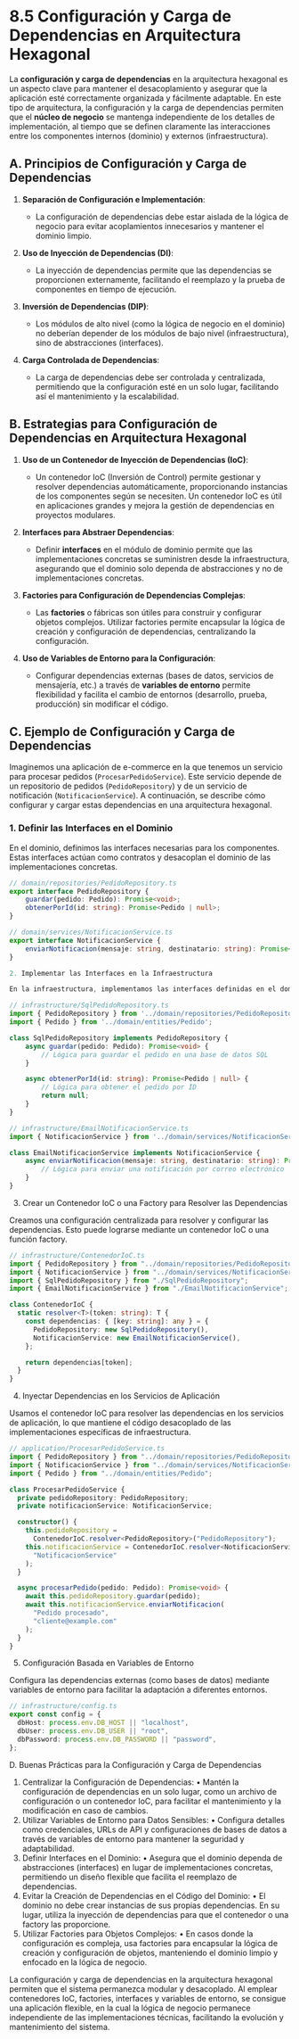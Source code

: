 # 8.5 Configuración y Carga de Dependencias en Arquitectura Hexagonal

La **configuración y carga de dependencias** en la arquitectura hexagonal es un aspecto clave para mantener el desacoplamiento y asegurar que la aplicación esté correctamente organizada y fácilmente adaptable. En este tipo de arquitectura, la configuración y la carga de dependencias permiten que el **núcleo de negocio** se mantenga independiente de los detalles de implementación, al tiempo que se definen claramente las interacciones entre los componentes internos (dominio) y externos (infraestructura).

## A. Principios de Configuración y Carga de Dependencias

1. **Separación de Configuración e Implementación**:

   - La configuración de dependencias debe estar aislada de la lógica de negocio para evitar acoplamientos innecesarios y mantener el dominio limpio.

2. **Uso de Inyección de Dependencias (DI)**:

   - La inyección de dependencias permite que las dependencias se proporcionen externamente, facilitando el reemplazo y la prueba de componentes en tiempo de ejecución.

3. **Inversión de Dependencias (DIP)**:

   - Los módulos de alto nivel (como la lógica de negocio en el dominio) no deberían depender de los módulos de bajo nivel (infraestructura), sino de abstracciones (interfaces).

4. **Carga Controlada de Dependencias**:
   - La carga de dependencias debe ser controlada y centralizada, permitiendo que la configuración esté en un solo lugar, facilitando así el mantenimiento y la escalabilidad.

## B. Estrategias para Configuración de Dependencias en Arquitectura Hexagonal

1. **Uso de un Contenedor de Inyección de Dependencias (IoC)**:

   - Un contenedor IoC (Inversión de Control) permite gestionar y resolver dependencias automáticamente, proporcionando instancias de los componentes según se necesiten. Un contenedor IoC es útil en aplicaciones grandes y mejora la gestión de dependencias en proyectos modulares.

2. **Interfaces para Abstraer Dependencias**:

   - Definir **interfaces** en el módulo de dominio permite que las implementaciones concretas se suministren desde la infraestructura, asegurando que el dominio solo dependa de abstracciones y no de implementaciones concretas.

3. **Factories para Configuración de Dependencias Complejas**:

   - Las **factories** o fábricas son útiles para construir y configurar objetos complejos. Utilizar factories permite encapsular la lógica de creación y configuración de dependencias, centralizando la configuración.

4. **Uso de Variables de Entorno para la Configuración**:
   - Configurar dependencias externas (bases de datos, servicios de mensajería, etc.) a través de **variables de entorno** permite flexibilidad y facilita el cambio de entornos (desarrollo, prueba, producción) sin modificar el código.

## C. Ejemplo de Configuración y Carga de Dependencias

Imaginemos una aplicación de e-commerce en la que tenemos un servicio para procesar pedidos (`ProcesarPedidoService`). Este servicio depende de un repositorio de pedidos (`PedidoRepository`) y de un servicio de notificación (`NotificacionService`). A continuación, se describe cómo configurar y cargar estas dependencias en una arquitectura hexagonal.

### 1. Definir las Interfaces en el Dominio

En el dominio, definimos las interfaces necesarias para los componentes. Estas interfaces actúan como contratos y desacoplan el dominio de las implementaciones concretas.

```typescript
// domain/repositories/PedidoRepository.ts
export interface PedidoRepository {
    guardar(pedido: Pedido): Promise<void>;
    obtenerPorId(id: string): Promise<Pedido | null>;
}

// domain/services/NotificacionService.ts
export interface NotificacionService {
    enviarNotificacion(mensaje: string, destinatario: string): Promise<void>;
}

2. Implementar las Interfaces en la Infraestructura

En la infraestructura, implementamos las interfaces definidas en el dominio. Por ejemplo, SqlPedidoRepository y EmailNotificacionService como implementaciones concretas de las interfaces.

// infrastructure/SqlPedidoRepository.ts
import { PedidoRepository } from '../domain/repositories/PedidoRepository';
import { Pedido } from '../domain/entities/Pedido';

class SqlPedidoRepository implements PedidoRepository {
    async guardar(pedido: Pedido): Promise<void> {
        // Lógica para guardar el pedido en una base de datos SQL
    }

    async obtenerPorId(id: string): Promise<Pedido | null> {
        // Lógica para obtener el pedido por ID
        return null;
    }
}

// infrastructure/EmailNotificacionService.ts
import { NotificacionService } from '../domain/services/NotificacionService';

class EmailNotificacionService implements NotificacionService {
    async enviarNotificacion(mensaje: string, destinatario: string): Promise<void> {
        // Lógica para enviar una notificación por correo electrónico
    }
}
```

3. Crear un Contenedor IoC o una Factory para Resolver las Dependencias

Creamos una configuración centralizada para resolver y configurar las dependencias. Esto puede lograrse mediante un contenedor IoC o una función factory.

```typescript
// infrastructure/ContenedorIoC.ts
import { PedidoRepository } from "../domain/repositories/PedidoRepository";
import { NotificacionService } from "../domain/services/NotificacionService";
import { SqlPedidoRepository } from "./SqlPedidoRepository";
import { EmailNotificacionService } from "./EmailNotificacionService";

class ContenedorIoC {
  static resolver<T>(token: string): T {
    const dependencias: { [key: string]: any } = {
      PedidoRepository: new SqlPedidoRepository(),
      NotificacionService: new EmailNotificacionService(),
    };

    return dependencias[token];
  }
}
```

4. Inyectar Dependencias en los Servicios de Aplicación

Usamos el contenedor IoC para resolver las dependencias en los servicios de aplicación, lo que mantiene el código desacoplado de las implementaciones específicas de infraestructura.

```typescript
// application/ProcesarPedidoService.ts
import { PedidoRepository } from "../domain/repositories/PedidoRepository";
import { NotificacionService } from "../domain/services/NotificacionService";
import { Pedido } from "../domain/entities/Pedido";

class ProcesarPedidoService {
  private pedidoRepository: PedidoRepository;
  private notificacionService: NotificacionService;

  constructor() {
    this.pedidoRepository =
      ContenedorIoC.resolver<PedidoRepository>("PedidoRepository");
    this.notificacionService = ContenedorIoC.resolver<NotificacionService>(
      "NotificacionService"
    );
  }

  async procesarPedido(pedido: Pedido): Promise<void> {
    await this.pedidoRepository.guardar(pedido);
    await this.notificacionService.enviarNotificacion(
      "Pedido procesado",
      "cliente@example.com"
    );
  }
}
```

5. Configuración Basada en Variables de Entorno

Configura las dependencias externas (como bases de datos) mediante variables de entorno para facilitar la adaptación a diferentes entornos.

```typescript
// infrastructure/config.ts
export const config = {
  dbHost: process.env.DB_HOST || "localhost",
  dbUser: process.env.DB_USER || "root",
  dbPassword: process.env.DB_PASSWORD || "password",
};
```

D. Buenas Prácticas para la Configuración y Carga de Dependencias

1. Centralizar la Configuración de Dependencias:
   • Mantén la configuración de dependencias en un solo lugar, como un archivo de configuración o un contenedor IoC, para facilitar el mantenimiento y la modificación en caso de cambios.
2. Utilizar Variables de Entorno para Datos Sensibles:
   • Configura detalles como credenciales, URLs de API y configuraciones de bases de datos a través de variables de entorno para mantener la seguridad y adaptabilidad.
3. Definir Interfaces en el Dominio:
   • Asegura que el dominio dependa de abstracciones (interfaces) en lugar de implementaciones concretas, permitiendo un diseño flexible que facilita el reemplazo de dependencias.
4. Evitar la Creación de Dependencias en el Código del Dominio:
   • El dominio no debe crear instancias de sus propias dependencias. En su lugar, utiliza la inyección de dependencias para que el contenedor o una factory las proporcione.
5. Utilizar Factories para Objetos Complejos:
   • En casos donde la configuración es compleja, usa factories para encapsular la lógica de creación y configuración de objetos, manteniendo el dominio limpio y enfocado en la lógica de negocio.

La configuración y carga de dependencias en la arquitectura hexagonal permiten que el sistema permanezca modular y desacoplado. Al emplear contenedores IoC, factories, interfaces y variables de entorno, se consigue una aplicación flexible, en la cual la lógica de negocio permanece independiente de las implementaciones técnicas, facilitando la evolución y mantenimiento del sistema.

```

```
